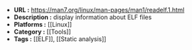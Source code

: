 - **URL :** https://man7.org/linux/man-pages/man1/readelf.1.html
- **Description :** display information about ELF files
- **Platforms :** [[Linux]]
- **Category :** [[Tools]]
- **Tags :** [[ELF]], [[Static analysis]]